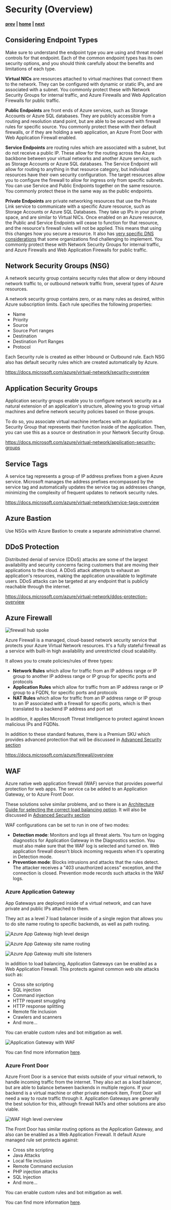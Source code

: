 # Security (Overview)

#### [prev](./topology-overview.md) | [home](./readme.md)  | [next](./routing.md)

## Considering Endpoint Types

Make sure to understand the endpoint type you are using and threat model controls for that endpoint.  Each of the common endpoint types has its own security options, and you should think carefully about the benefits and limitations of each type.

**Virtual NICs** are resources attached to virtual machines that connect them to the network.  They can be configured with dynamic or static IPs, and are associated with a subnet.  You commonly protect these with Network Security Groups for internal traffic, and Azure Firewalls and Web Application Firewalls for public traffic.

**Public Endpoints** are front ends of Azure services, such as Storage Accounts or Azure SQL databases.  They are publicly accessible from a routing and resolution stand point, but are able to be secured with firewall rules for specific source.  You commonly protect these with their default firewalls, or if they are holding a web application, an Azure Front Door with Web Application Firewall enabled.

**Service Endpoints** are routing rules which are associated with a subnet, but do not receive a public IP.  These allow for the routing across the Azure backbone between your virtual networks and another Azure service, such as Storage Accounts or Azure SQL databases.  The Service Endpoint will allow for routing to anything in that resource category, but individual resources have their own security configuration.  The target resources allow you to configure the firewall to allow for ingress only from specific subnets.  You can use Service and Public Endpoints together on the same resource.  You commonly protect these in the same way as the public endpoints.

**Private Endpoints** are private networking resources that use the Private Link service to communicate with a specific Azure resource, such as Storage Accounts or Azure SQL Databases.  They take up IPs in your private space, and are similar to Virtual NICs.  Once enabled on an Azure resource, the Public and Service Endpoints will cease to function for that resource, and the resource's firewall rules will not be applied.  This means that using this changes how you secure a resource.  It also has [very specific DNS considerations](https://docs.microsoft.com/azure/private-link/private-endpoint-dns) that some organizations find challenging to implement.  You commonly protect these with Network Security Groups for internal traffic, and Azure Firewalls and Web Application Firewalls for public traffic.

## Network Security Groups (NSG)

A network security group contains security rules that allow or deny inbound network traffic to, or outbound network traffic from, several types of Azure resources.

A network security group contains zero, or as many rules as desired, within Azure subscription limits. Each rule specifies the following properties:

* Name
* Priority
* Source
* Source Port ranges
* Destination
* Destination Port Ranges
* Protocol

Each Security rule is created as either Inbound or Outbound rule.
Each NSG also has default security rules which are created automatically by Azure.

https://docs.microsoft.com/azure/virtual-network/security-overview

## Application Security Groups

Application security groups enable you to configure network security as a natural extension of an application's structure, allowing you to group virtual machines and define network security policies based on those groups.

To do so, you associate virtual machine interfaces with an Application Security Group that represents their function inside of the application.  Then, you can use this as a source or destination in your Network Security Group.

https://docs.microsoft.com/azure/virtual-network/application-security-groups

## Service Tags

A service tag represents a group of IP address prefixes from a given Azure service. Microsoft manages the address prefixes encompassed by the service tag and automatically updates the service tag as addresses change, minimizing the complexity of frequent updates to network security rules.

https://docs.microsoft.com/azure/virtual-network/service-tags-overview

## Azure Bastion

Use NSGs with Azure Bastion to create a separate administrative channel.

## DDoS Protection

Distributed denial of service (DDoS) attacks are some of the largest availability and security concerns facing customers that are moving their applications to the cloud. A DDoS attack attempts to exhaust an application's resources, making the application unavailable to legitimate users. DDoS attacks can be targeted at any endpoint that is publicly reachable through the internet.

https://docs.microsoft.com/azure/virtual-network/ddos-protection-overview

## Azure Firewall

![firewall hub spoke](https://docs.microsoft.com/azure/architecture/reference-architectures/hybrid-networking/images/spoke-spoke-routing.png)

Azure Firewall is a managed, cloud-based network security service that protects your Azure Virtual Network resources. It's a fully stateful firewall as a service with built-in high availability and unrestricted cloud scalability.

It allows you to create policies/rules of three types:

* **Network Rules** which allow for traffic from an IP address range or IP group to another IP address range or IP group for specific ports and protocols
* **Application Rules** which allow for traffic from an IP address range or IP group to a FQDN, for specific ports and protocols
* **NAT Rules** which allow for traffic from an IP address range or IP group to an IP associated with a firewall for specific ports, which is then translated to a backend IP address and port set

In addition, it applies Microsoft Threat Intelligence to protect against known malicious IPs and FQDNs.

In addition to these standard features, there is a Premium SKU which provides advanced protection that will be discussed in [Advanced Security section](security-advanced.md)

https://docs.microsoft.com/azure/firewall/overview

## WAF

Azure native web application firewall (WAF) service that provides powerful protection for web apps.  The service ca be added to an Application Gateway, or to Azure Front Door.

These solutions solve similar problems, and so there is an [Architecture Guide for selecting the correct load balancing option](https://docs.microsoft.com/azure/architecture/guide/technology-choices/load-balancing-overview).  It will also be discussed in [Advanced Security section](security-advanced.md)

WAF configurations can be set to run in one of two modes:

* **Detection mode**: Monitors and logs all threat alerts. You turn on logging diagnostics for Application Gateway in the Diagnostics section. You must also make sure that the WAF log is selected and turned on. Web application firewall doesn't block incoming requests when it's operating in Detection mode.
* **Prevention mode**: Blocks intrusions and attacks that the rules detect. The attacker receives a "403 unauthorized access" exception, and the connection is closed. Prevention mode records such attacks in the WAF logs.

### Azure Application Gateway

App Gateways are deployed inside of a virtual network, and can have private and public IPs attached to them.

They act as a level 7 load balancer inside of a single region that allows you to do site name routing to specific backends, as well as path routing.

![Azure App Gateway high level design](https://docs.microsoft.com/azure/application-gateway/media/application-gateway-url-route-overview/figure1-720.png)

![Azure App Gateway site name routing](https://docs.microsoft.com/azure/application-gateway/media/multiple-site-overview/multisite.png)

![Azure App Gateway multi site listeners](https://docs.microsoft.com/azure/application-gateway/media/multiple-site-overview/wildcard-listener-diag.png)

In addition to load balancing, Application Gateways can be enabled as a Web Application Firewall.  This protects against common web site attacks such as:

* Cross site scripting
* SQL injection
* Command injection
* HTTP request smuggling
* HTTP response splitting
* Remote file inclusion
* Crawlers and scanners
* And more...

You can enable custom rules and bot mitigation as well.

![Application Gateway with WAF](https://docs.microsoft.com/azure/web-application-firewall/media/ag-overview/waf1.png)

You can find more information [here](https://docs.microsoft.com/azure/web-application-firewall/ag/ag-overview).

### Azure Front Door

Azure Front Door is a service that exists outside of your virtual network, to handle incoming traffic from the internet.  They also act as a load balancer, but are able to balance between backends in multiple regions.  If your backend is a virtual machine or other private network item, Front Door will need a way to route traffic through it.  Application Gateways are generally the best solution for this, although firewall NATs and other solutions are also viable.

![WAF High level overview](https://docs.microsoft.com/azure/frontdoor/media/overview/front-door-overview.png)

The Front Door has similar routing options as the Application Gateway, and also can be enabled as a Web Application Firewall.  It default Azure managed rule set protects against:

* Cross site scripting
* Java Attacks
* Local file inclusion
* Remote Command exclusion
* PHP injection attacks
* SQL Injection
* And more...

You can enable custom rules and bot mitigation as well.

You can find more information [here](https://docs.microsoft.com/azure/web-application-firewall/afds/afds-overview).
